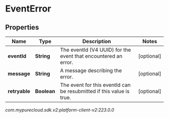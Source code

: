 # EventError


## Properties

| Name | Type | Description | Notes |
| ------------ | ------------- | ------------- | ------------- |
| **eventId** | **String** | The eventId (V4 UUID) for the event that encountered an error. |  [optional] |
| **message** | **String** | A message describing the error. |  [optional] |
| **retryable** | **Boolean** | The event for this eventId can be resubmitted if this value is true. |  [optional] |




_com.mypurecloud.sdk.v2:platform-client-v2:223.0.0_
